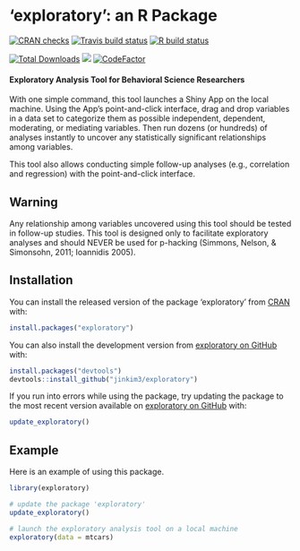 
<!-- README.md is generated from README.Rmd. Please edit that file -->

# ‘exploratory’: an R Package

<!-- badges: start -->

[![CRAN
checks](https://cranchecks.info/badges/summary/exploratory)](https://cran.r-project.org/web/checks/check_results_exploratory.html)
[![Travis build
status](https://travis-ci.com/jinkim3/exploratory.svg?branch=master)](https://travis-ci.com/jinkim3/exploratory)
[![R build
status](https://github.com/jinkim3/exploratory/workflows/R-CMD-check/badge.svg)](https://github.com/jinkim3/exploratory/actions)

[![Total
Downloads](http://cranlogs.r-pkg.org/badges/grand-total/exploratory?color=blue)](https://cran.r-project.org/package=exploratory)
[![](https://img.shields.io/github/last-commit/jinkim3/exploratory.svg)](https://github.com/jinkim3/exploratory/commits/master)
[![CodeFactor](https://www.codefactor.io/repository/github/jinkim3/exploratory/badge)](https://www.codefactor.io/repository/github/jinkim3/exploratory)
<!-- badges: end -->

#### Exploratory Analysis Tool for Behavioral Science Researchers

With one simple command, this tool launches a Shiny App on the local
machine. Using the App’s point-and-click interface, drag and drop
variables in a data set to categorize them as possible independent,
dependent, moderating, or mediating variables. Then run dozens (or
hundreds) of analyses instantly to uncover any statistically significant
relationships among variables.

This tool also allows conducting simple follow-up analyses (e.g.,
correlation and regression) with the point-and-click interface.

## Warning

Any relationship among variables uncovered using this tool should be
tested in follow-up studies. This tool is designed only to facilitate
exploratory analyses and should NEVER be used for p-hacking (Simmons,
Nelson, & Simonsohn, 2011; Ioannidis 2005).

## Installation

You can install the released version of the package ‘exploratory’ from
[CRAN](https://cran.r-project.org/package=exploratory) with:

``` r
install.packages("exploratory")
```

You can also install the development version from [exploratory on
GitHub](https://github.com/jinkim3/exploratory) with:

``` r
install.packages("devtools")
devtools::install_github("jinkim3/exploratory")
```

If you run into errors while using the package, try updating the package
to the most recent version available on [exploratory on
GitHub](https://github.com/jinkim3/exploratory) with:

``` r
update_exploratory()
```

## Example

Here is an example of using this package.

``` r
library(exploratory)

# update the package 'exploratory'
update_exploratory()

# launch the exploratory analysis tool on a local machine
exploratory(data = mtcars)
```
